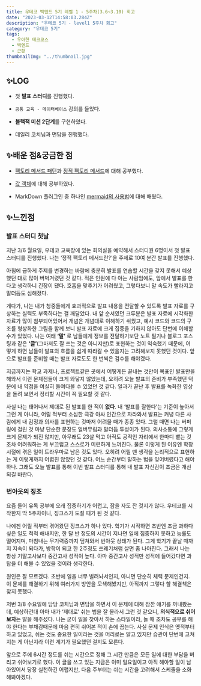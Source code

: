 ```yaml
---
title: 우테코 백엔드 5기 레벨 1 - 5주차(3.6~3.10) 회고
date: "2023-03-12T14:58:03.284Z"
description: "우테코 5기 - level1 5주차 회고"
category: "우테코 5기"
tags:
  - 우아한 테크코스
  - 백엔드
  - 근황
thumbnailImg: "../thumbnail.jpg"
---
```


## ✨LOG

- 첫 **발표 스터디**를 진행했다.

- `공통 교육 - 데이터베이스` 강의를 들었다.

- **블랙잭 미션 2단계**를 구현하였다.

- 데일리 코치님과 면담을 진행했다.

## ✨배운 점&궁금한 점

- [팩토리 메서드 패턴](<https://amaran-th.github.io/%EB%94%94%EC%9E%90%EC%9D%B8%20%ED%8C%A8%ED%84%B4/[%EB%94%94%EC%9E%90%EC%9D%B8%20%ED%8C%A8%ED%84%B4]%20Factory%20Method%20Pattern(%ED%8C%A9%ED%86%A0%EB%A6%AC%20%EB%A9%94%EC%84%9C%EB%93%9C%20%ED%8C%A8%ED%84%B4)/>)과 [정적 팩토리 메서드](https://amaran-th.github.io/Java/[Java]%20%EC%A0%95%EC%A0%81%20%ED%8C%A9%ED%86%A0%EB%A6%AC%20%EB%A9%94%EC%84%9C%EB%93%9C%EB%9E%80/)에 대해 공부했다.

- [값 객체](<https://amaran-th.github.io/Java/[Java]%20VO(Value%20Object)%EB%9E%80/>)에 대해 공부하였다.

- MarkDown 플러그인 중 하나인 [mermaid의 사용법](https://amaran-th.github.io/%EC%A3%BC%EC%A0%80%EB%A6%AC%EC%A3%BC%EC%A0%80%EB%A6%AC/[Markdown]%20mermaid%EB%A1%9C%20UML%20%EB%A7%8C%EB%93%A4%EA%B8%B0/)에 대해 배웠다.

## ✨느낀점

### 발표 스터디 첫날

지난 3/6 월요일, 우테코 교육장에 있는 회의실을 예약해서 스터디원 6명이서 첫 발표 스터디를 진행했다. 나는 ‘정적 팩토리 메서드란?’을 주제로 10여 분간 발표를 진행했다.

아침에 급하게 주제를 변경하는 바람에 충분히 발표를 연습할 시간을 갖지 못해서 예상했던 대로 많이 버벅거렸던 것 같다. 적은 인원에 다 아는 사람임에도, 앞에서 발표를 한다고 생각하니 긴장이 됐다. 호흡을 맞추기가 어려웠고, 그렇다보니 말 속도가 빨라지고 말더듬도 심해졌다.

게다가, 나는 내가 청중들에게 효과적으로 발표 내용을 전달할 수 있도록 발표 자료를 구상하는 실력도 부족하다는 걸 깨달았다. 내 앞 순서였던 크루분은 발표 자료에 시각화한 자료가 많이 첨부되어있어서 개념은 개념대로 이해하기 쉬웠고, 예시 코드와 코드의 구조를 형상화한 그림을 함께 보니 발표 자료에 크게 집중을 기하지 않아도 단번에 이해할 수가 있었다. 나는 여태 **‘말’** 로 남들에게 정보를 전달하기보단 노트 필기나 블로그 포스팅과 같은 **‘글’**(그마저도 잘 쓰는 것은 아니지만)로 표현하는 것이 익숙했기 때문에, 어떻게 하면 남들이 발표의 흐름을 쉽게 따라갈 수 있을지는 고려해보지 못했던 것이다. 앞으로 발표를 준비할 때는 발표 자료도도 한 번씩은 검수를 해야겠다.

지금까지는 학교 과제나, 프로젝트같은 곳에서 어떻게든 끝내는 것만이 목표인 발표만을 해와서 이런 문제점들이 크게 와닿지 않았는데, 오히려 오늘 발표의 준비가 부족했던 덕분에 내 약점을 여실히 들여다볼 수 있었던 것 같다. 일과가 끝난 후 발표를 녹화한 영상을 돌려 보면서 정리할 시간이 꼭 필요할 것 같다.

사실 나는 태어나서 제대로 된 발표를 한 적이 **없다**. 내 ‘발표를 잘한다’는 기준이 높아서 그런 게 아니라, 어릴 적부터 소심한 극강 아싸 인간으로 자라와서 발표는 커녕 다른 사람에게 내 감정과 의사를 표현하는 것마저 어려울 때가 종종 있다. 그럴 때면 나는 버퍼링에 걸린 것 마냥 단순한 문장도 얼버무림과 말더듬 투성이가 된다. 의사소통에 그렇게 크게 문제가 되진 않지만, 아무래도 23살 먹고 아직도 공적인 자리에서 한마디 뱉는 것조차 어려워하는 게 부끄럽고 스스로가 미련하게 느껴진다. 물론 이렇게 된 이유엔 학창 시절에 겪은 일이 트라우마로 남은 것도 있다. 오히려 어릴 땐 생각을 논리적으로 표현하는 게 이렇게까지 어렵진 않았던 것 같다. 어느 순간부터 말하는 법을 잊어버렸다고 해야 하나. 그래도 오늘 발표를 통해 이번 발표 스터디를 통해 내 발표 자신감이 조금은 개선되길 바란다.

### 번아웃의 징조

요즘 들어 유독 공부에 오래 집중하기가 어렵고, 잠을 자도 잔 것지가 않다. 우테코를 시작한지 딱 5주차이니, 징크스가 도질 때가 된 것 같다.

나에겐 어릴 적부터 겪어왔던 징크스가 하나 있다. 학기가 시작하면 초반엔 조금 과하다 싶은 일도 척척 해내지만, 한 달 반 정도의 시간이 지나면 일에 집중하지 못하고 능률도 떨어지며, 마침내는 무기력증까지 덮쳐와서 번아웃 상태가 된다. 그게 학기가 끝날 때까지 지속이 되다가, 방학이 되고 한 2주정도 쓰레기처럼 살면 좀 나아진다. 그래서 나는 항상 기말고사보다 중간고사 성적이 높다. 아마 중간고사 성적만 성적에 들어갔다면 과탑을 더 해볼 수 있었을 것이라 생각한다.

원인은 잘 모르겠다. 초반에 일을 너무 벌려놔서인지, 아니면 단순히 체력 문제인건지. 이 문제를 해결하기 위해 여러가지 방안을 모색해봤지만, 아직까지 그렇다 할 해결책은 찾지 못했다.

저번 3/8 수요일에 담당 코치님과 면담을 하면서 이 문제에 대해 잠깐 얘기를 꺼내봤는데, 예상하건대 아마 내가 ‘제대로’ 쉬는 법을 잘 몰라서 그런 것 같으니, **의식적으로 쉬어보자**는 말을 해주셨다. 나는 굳이 일을 찾아서 하는 스타일이라, 놀 때 조차도 공부를 해야 한다는 부채감때문에 마음 편히 쉬어본 적이 손에 꼽는다. 사실 문제 인식은 옛적부터 하고 있었고, 쉬는 것도 중요한 일이라는 것을 머리로는 알고 있지만 습관이 단번에 고쳐지는 게 아닌지라 이런 계기가 필요했던 걸지도 모른다.

앞으로 주에 6시간 정도를 쉬는 시간으로 정해 그 시간 만큼은 모든 일에 대한 부담을 버리고 쉬어보기로 했다. 이 글을 쓰고 있는 지금은 이미 일요일이고 아직 해야할 일이 남아있어서 당장 실천하긴 어렵지만, 다음 주부터는 쉬는 시간을 고려해서 스케줄을 소화해봐야겠다.
